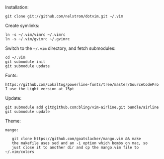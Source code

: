 Installation:

    git clone git://github.com/nelstrom/dotvim.git ~/.vim

Create symlinks:

    ln -s ~/.vim/vimrc ~/.vimrc
    ln -s ~/.vim/gvimrc ~/.gvimrc

Switch to the `~/.vim` directory, and fetch submodules:

    cd ~/.vim
    git submodule init
    git submodule update

Fonts:

    https://github.com/Lokaltog/powerline-fonts/tree/master/SourceCodePro
    I use the Light version at 15pt

Update:

    git submodule add git@github.com:bling/vim-airline.git bundle/airline
    git submodule update

Theme:

    mango:

	   git clone https://github.com/goatslacker/mango.vim && make
	   the makefile uses sed and an -i option which bombs on mac, so
	   just close it to another dir and cp the mango.vim file to ~/.vim/colors